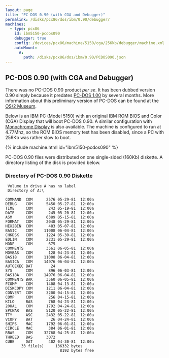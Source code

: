 ```yaml
---
layout: page
title: "PC-DOS 0.90 (with CGA and Debugger)"
permalink: /disks/pcx86/dos/ibm/0.90/debugger/
machines:
  - type: pcx86
    id: ibm5150-pcdos090
    debugger: true
    config: /devices/pcx86/machine/5150/cga/256kb/debugger/machine.xml
    autoMount:
      A:
        path: /disks/pcx86/dos/ibm/0.90/PCDOS090.json
---
```


PC-DOS 0.90 (with CGA and Debugger)
-----------------------------------

There was no PC-DOS 0.90 product *per se*.  It has been dubbed version 0.90 simply because it predates
[PC-DOS 1.00](../1.00/) by several months.  More information about this preliminary version of PC-DOS can
be found at the [OS/2 Museum](http://www.os2museum.com/).

Below is an IBM PC (Model 5150) with an original IBM ROM BIOS and Color (CGA) Display that will boot PC-DOS 0.90.
A similar configuration with [Monochrome Display](/disks/pcx86/dos/ibm/0.90/) is also available.
The machine is configured to run at 4.77Mhz, so the ROM BIOS memory test has been disabled,
since a PC with 256Kb was rather slow to boot.

{% include machine.html id="ibm5150-pcdos090" %}

PC-DOS 0.90 files were distributed on one single-sided (160Kb) diskette.  A directory listing of the disk is
provided below.

### Directory of PC-DOS 0.90 Diskette

	 Volume in drive A has no label
	 Directory of A:\

	COMMAND  COM      2576 05-29-81  12:00a
	DEBUG    COM      5450 05-27-81  12:00a
	TIME     COM       243 05-19-81  12:00a
	DATE     COM       245 05-20-81  12:00a
	ASM      COM      6389 05-15-81  12:00a
	FORMAT   COM      2048 05-29-81  12:00a
	HEX2BIN  COM       483 05-07-81  12:00a
	BASIC    COM     11008 06-04-81  12:00a
	CHKDSK   COM      1224 05-30-81  12:00a
	EDLIN    COM      2231 05-29-81  12:00a
	MODE     COM       675
	COMMENTS          3561 06-05-81  12:00a
	MOVBAS   COM       128 04-23-81  12:00a
	BAS18    COM     11008 06-04-81  12:00a
	BASICA   COM     14976 06-04-81  12:00a
	AUTOEXEC BAT        24
	SYS      COM       896 06-03-81  12:00a
	BAS18A   COM     14976 06-04-81  12:00a
	COMMENTS BAK      3560 06-05-81  12:00a
	FCOMP    COM      1408 04-13-81  12:00a
	DISKCOPY COM      1211 06-04-81  12:00a
	CONVERT  COM      3200 04-15-81  12:00a
	COMP     COM       256 04-15-81  12:00a
	KILO     BAS       768 04-23-81  12:00a
	20HAL    COM      1792 04-24-81  12:00a
	SPCWAR   BAS      5120 05-22-81  12:00a
	TTY      ASC      2432 05-22-81  12:00a
	VCOPY    BAT        26 04-24-81  12:00a
	SHIPS    MAC      1792 06-01-81  12:00a
	CIRCLE   MAC       384 06-01-81  12:00a
	RBAS     COM     32768 04-25-81  12:00a
	THREED   BAS      3072
	CUBE     DAT       402 04-30-81  12:00a
	       33 file(s)     136332 bytes
	                        8192 bytes free
